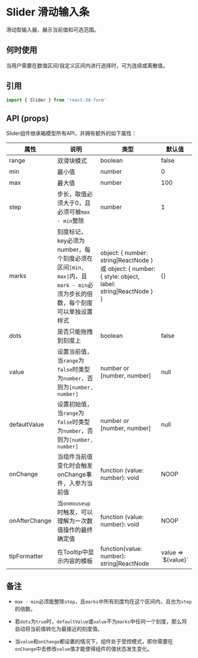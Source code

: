 # Slider 滑动输入条

滑动型输入器，展示当前值和可选范围。

## 何时使用

当用户需要在数值区间/自定义区间内进行选择时，可为连续或离散值。

## 引用

```javascript
import { Slider } from 'react-3d-form'
```

## API (props)

Slider组件继承箱模型所有API，并拥有额外的如下属性：

| 属性 | 说明 | 类型 | 默认值 |
| --- | --- | --- | --- |
| range | 双滑块模式 | boolean | false |
| min | 最小值 | number | 0 |
| max | 最大值 | number | 100 |
| step | 步长，取值必须大于0，且必须可被`max - min`整除 | number | 1 |
| marks | 刻度标记，key必须为number，每个刻度必须在区间`[min, max]`内，且`mark - min`必须为步长的倍数，每个刻度可以单独设置样式 | object: { number: string\|ReactNode } 或 object: { number: { style: object, label: string\|ReactNode } } | {} |
| dots | 是否只能拖拽到刻度上 | boolean | false |
| value | 设置当前值，当`range`为`false`时类型为`number`，否则为`[number, number]` | number or [number, number] | null |
| defaultValue | 设置初始值，当`range`为`false`时类型为`number`，否则为`[number, number]` | number or [number, number] | null |
| onChange | 当组件当前值变化时会触发onChange事件，入参为当前值 | function (value: number): void | NOOP |
| onAfterChange | 当`onmouseup`时触发，可以理解为一次数值操作的最终确定值 | function (value: number): void | NOOP |
| tipFormatter | 在Tooltip中显示内容的模板 | function(value: number): string\|ReactNode | value => \`${value}\` |

## 备注

* `max - min`必须能整除`step`，且`marks`中所有刻度均在这个区间内，且也为`step`的倍数。

* 若`dots`为`true`时，`defaultValue`或`value`不为`marks`中任何一个刻度，那么将自动将当前值转化为最接近的刻度值。

* 当`value`和`onChange`都设置的情况下，组件处于受控模式，即你需要在`onChange`中去修改`value`值才能使得组件的值状态发生变化。
